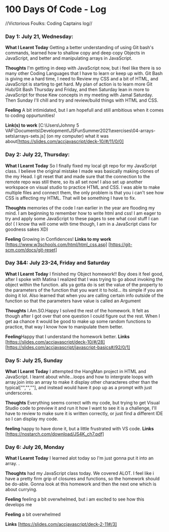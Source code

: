 # 100 Days Of Code - Log
//Victorious Foulks: Coding Captains log// 
### Day 1: July 21, Wednesday:

**What I Learnt Today** Getting a better understanding of using Git bash's commands, 
learned how to shallow copy and deep copy Objects in JavaScript, 
and better and manipulating arrays in JavaScript.

**Thoughts** I'm getting in deep with JavaScript now, but i feel like there is so many other Coding Languages that I have to learn or keep up with.
Git Bash is giving me a hard time, I need to Review my CSS and a bit of HTML, and JavaScript is starting to get hard.
My plan of action is to learn more Git Hub/Git Bash Thursday and Friday, and then Saturday lean in more to JavaScript for those Kew concepts in my meeting with Jamal Saturday. 
Then Sunday I'll chill and try and review/build things with HTML and CSS.

**Feeling** A bit intimidated, but I am hopefull and still ambitious when it comes to coding oppurtunities!

**Link(s) to work**
[C:\Users\Johnny 5 VAF\Documents\Development\JSFunSummer2021\exercises\04-arrays-sets\arrays-sets.js] (on my computer)
what it was about[https://slides.com/accjavascript/deck-10/#/11/0/0]

### Day 2: July 22, Thursday:

**What I Learnt Today** So I finally fixed my local git repo for my JavaScript class. I believe the original mistake I made was basically making clones of the my Head.
I git reset that and made sure that the connection to the remote repo was still there, so its all set now! I also set up another workspace on visual studio to practice HTML and CSS.
I was able to make multiple files and connect them, the only problem is that you i can't see how CSS is affecting my HTML. 
That will be something I have to fix.

**Thoughts** memories of the code I ran earlier in the year are flooding my mind. I am beginning to remember how to write html and css!
I am eager to try and apply some JavaScript to these pages to see what cool stuff I can do! ( I know tha will come with time though, I am in a JavaScript class for goodness sakes XD)

**Feeling** Growing in Confidences!
**Links to my work**
[https://www.w3schools.com/html/html_css.asp]
[https://git-scm.com/docs/git-reset]
### Day 3&4: July 23-24, Friday and Saturday

**What I Learnt Today** I finished my Object homework!! Boy does it feel good, after I spoke with Matina I realized that I was trying to go about invoking the object within the function.
alls ya gotta do is set the value of the property to the parameters of the function that you want it to hold... its simple if you are doing it lol. 
Also learned that when you are calling certain info outside of the function so that the parameters have value is called an Argument

**Thoughts** I.Am.SO.Happy I solved the rest of the homework. It felt as though after I got over that one question I could figure out the rest. 
When I get aa chance it would be good to make up some random functions to practice, that way I know how to manipulate them better.

**Feeling**Happy that I understand the homework better.
**Links**
[https://slides.com/accjavascript/deck-10/#/28]
[https://slides.com/accjavascript/javascript-basics#/92/0/1]

### Day 5: July 25, Sunday

**What I Learnt Today** I attempted the HangMan project in HTML and JavaScript. I learnt about while...loops and how to intergrate loops with array.join into an array to make it display other characteres
other than the typical["","",""], and instead would have it pop up as a prompt with just underscores.

**Thoughts** Everything seems correct with my code, but trying to get Visual Studio code to preview it and run it how I want to see it is a challenge,
I'll have to review to make sure it is written correctly, or just find a different IDE so I can display my code.

**feeling** happy to have done it, but a little frustrated with VS code.
**Links**
[https://nostarch.com/download/JS4K_ch7.pdf]

### Day 6: July 26, Monday

**What I Learnt Today** I learned alot today so I'm just gonna put it into an array. <script>const learntSubjects= ["currying","complex Functions","Scope & Closures"
,"using anonymous functions in a object that goes back into a function"]</script>.

**Thoughts** had my JavaScript class today. We covered ALOT. I feel like i have a pretty firm grip of closures and functions, so the homework should be do-able. 
Gonna look at this homework and then the next one which is about currying.

**Feeling** feeling a bit overwhelmed, but i am excited to see how this develops me

**Feeling** a bit overwhelmed

**Links**
[https://slides.com/accjavascript/deck-2-11#/3]



